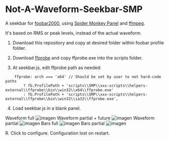 # Not-A-Waveform-Seekbar-SMP
A seekbar for [foobar2000](https://www.foobar2000.org), using [Spider Monkey Panel](https://theqwertiest.github.io/foo_spider_monkey_panel) and [ffmpeg](https://ffmpeg.org/ffprobe.html).

It's based on RMS or peak levels, instead of the actual waveform.

1. Download this repository and copy at desired folder within foobar profile folder.

2. Download [ffprobe](https://ffmpeg.org/download.html) and copy ffprobe.exe into the scripts folder.

3. At seekbar.js, edit ffprobe path as needed:
```
	ffprobe: arch === 'x64' // Should be set by user to not hard-code paths
		? fb.ProfilePath + 'scripts\\SMP\\xxx-scripts\\helpers-external\\ffprobe\\bin\\win32\\x64\\ffprobe.exe'
		: fb.ProfilePath + 'scripts\\SMP\\xxx-scripts\\helpers-external\\ffprobe\\bin\\win32\\ia32\\ffprobe.exe',
```
4. Load seekbar.js in a blank panel.

Waveform full
![imagen](https://user-images.githubusercontent.com/83307074/214268040-55fe0213-2ddc-44e6-9286-68590f7b0eb9.png)
Waveform partial + future
![imagen](https://user-images.githubusercontent.com/83307074/214268107-22c3a76b-7a31-4b6e-b4e7-c401089e9817.png)
Waveform partial
![imagen](https://user-images.githubusercontent.com/83307074/214268200-64942fc4-458b-416b-a77d-eb14f17c0336.png)
Bars full
![imagen](https://user-images.githubusercontent.com/83307074/214268369-f12ffe73-6fc9-4685-8c93-05c5c74833ec.png)
Bars partial
![imagen](https://user-images.githubusercontent.com/83307074/214268312-0b5b9ee5-b399-4fdc-91b5-7b296bce2436.png)

R. Click to configure. Configuration lost on restart.

